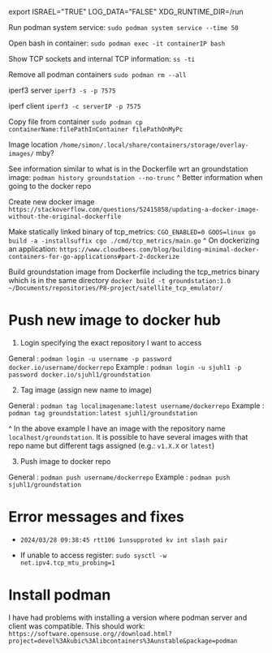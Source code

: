 
export ISRAEL="TRUE" LOG_DATA="FALSE" XDG_RUNTIME_DIR=/run

Run podman system service: `sudo podman system service --time 50`

Open bash in container: `sudo podman exec -it containerIP bash`

Show TCP sockets and internal TCP information: `ss -ti`

Remove all podman containers `sudo podman rm --all`

iperf3 server `iperf3 -s -p 7575`

iperf client `iperf3 -c serverIP -p 7575`

Copy file from container `sudo podman cp containerName:filePathInContainer filePathOnMyPc`




Image location `/home/simon/.local/share/containers/storage/overlay-images/` mby?

See information similar to what is in the Dockerfile wrt an groundstation image: `podman history groundstation --no-trunc`
^ Better information when going to the docker repo

Create new docker image `https://stackoverflow.com/questions/52415858/updating-a-docker-image-without-the-original-dockerfile`

Make statically linked binary of tcp_metrics: `CGO_ENABLED=0 GOOS=linux go build -a -installsuffix cgo ./cmd/tcp_metrics/main.go`
^ On dockerizing an application: `https://www.cloudbees.com/blog/building-minimal-docker-containers-for-go-applications#part-2-dockerize`

Build groundstation image from Dockerfile including the tcp_metrics binary which is in the same directory `docker build -t groundstation:1.0 ~/Documents/repositories/P8-project/satellite_tcp_emulator/`

# Push new image to docker hub

1. Login specifying the exact repository I want to access

General : `podman login -u username -p password docker.io/username/dockerrepo`
Example : `podman login -u sjuhl1 -p password docker.io/sjuhl1/groundstation`

2. Tag image (assign new name to image)

General : `podman tag localimagename:latest username/dockerrepo`
Example : `podman tag groundstation:latest sjuhl1/groundstation`

^ In the above example I have an image with the repository name `localhost/groundstation`. It is possible to have several images with that repo name but different tags assigned (e.g.: `v1.X.X` or `latest`)

3. Push image to docker repo

General : `podman push username/dockerrepo`
Example : `podman push sjuhl1/groundstation`


# Error messages and fixes

* `2024/03/28 09:38:45 rtt106 1unsupproted kv int slash pair`

* If unable to access register: `sudo sysctl -w net.ipv4.tcp_mtu_probing=1` 



# Install podman

I have had problems with installing a version where podman server and client was compatible. This should work: `https://software.opensuse.org//download.html?project=devel%3Akubic%3Alibcontainers%3Aunstable&package=podman`
